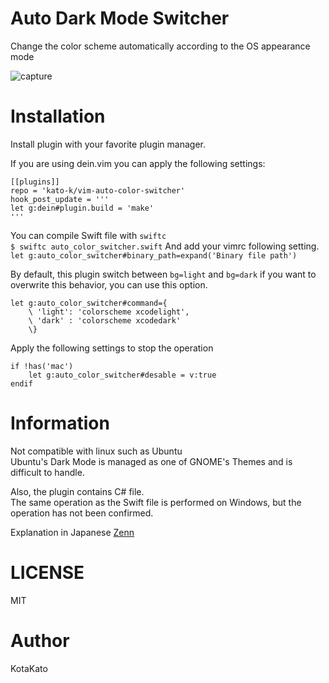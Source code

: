 # Auto Dark Mode Switcher
Change the color scheme automatically according to the OS appearance mode

![capture](https://github.com/kato-k/assets/blob/master/capture.gif?raw=true)

# Installation
Install plugin with your favorite plugin manager.

If you are using dein.vim you can apply the following settings:
```
[[plugins]]
repo = 'kato-k/vim-auto-color-switcher'
hook_post_update = '''
let g:dein#plugin.build = 'make'
'''
```

You can compile Swift file with `swiftc`  
`$ swiftc auto_color_switcher.swift`
And add your vimrc following setting.  
`let g:auto_color_switcher#binary_path=expand('Binary file path')`  

By default, this plugin switch between `bg=light` and `bg=dark` 
if you want to overwrite this behavior, you can use this option. 
```
let g:auto_color_switcher#command={
    \ 'light': 'colorscheme xcodelight',
    \ 'dark' : 'colorscheme xcodedark'
    \}
```

Apply the following settings to stop the operation
```
if !has('mac')
    let g:auto_color_switcher#desable = v:true
endif
```

# Information
Not compatible with linux such as Ubuntu  
Ubuntu's Dark Mode is managed as one of GNOME's Themes and is difficult to handle.  

Also, the plugin contains C# file.  
The same operation as the Swift file is performed on Windows, but the operation has not been confirmed.  

Explanation in Japanese [Zenn](https://zenn.dev/kato_k/articles/3f1abb1f83419e)

# LICENSE
MIT

# Author
KotaKato

